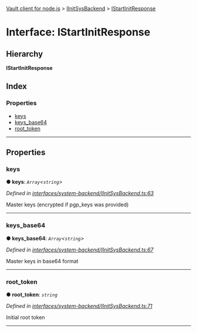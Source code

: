 [Vault client for node.js](../README.md) > [IInitSysBackend](../modules/iinitsysbackend.md) > [IStartInitResponse](../interfaces/iinitsysbackend.istartinitresponse.md)

# Interface: IStartInitResponse

## Hierarchy

**IStartInitResponse**

## Index

### Properties

* [keys](iinitsysbackend.istartinitresponse.md#keys)
* [keys_base64](iinitsysbackend.istartinitresponse.md#keys_base64)
* [root_token](iinitsysbackend.istartinitresponse.md#root_token)

---

## Properties

<a id="keys"></a>

###  keys

**● keys**: *`Array`<`string`>*

*Defined in [interfaces/system-backend/IInitSysBackend.ts:63](https://github.com/theogravity/vault-tacular/blob/fa3cc87/src/interfaces/system-backend/IInitSysBackend.ts#L63)*

Master keys (encrypted if pgp\_keys was provided)

___
<a id="keys_base64"></a>

###  keys_base64

**● keys_base64**: *`Array`<`string`>*

*Defined in [interfaces/system-backend/IInitSysBackend.ts:67](https://github.com/theogravity/vault-tacular/blob/fa3cc87/src/interfaces/system-backend/IInitSysBackend.ts#L67)*

Master keys in base64 format

___
<a id="root_token"></a>

###  root_token

**● root_token**: *`string`*

*Defined in [interfaces/system-backend/IInitSysBackend.ts:71](https://github.com/theogravity/vault-tacular/blob/fa3cc87/src/interfaces/system-backend/IInitSysBackend.ts#L71)*

Initial root token

___

